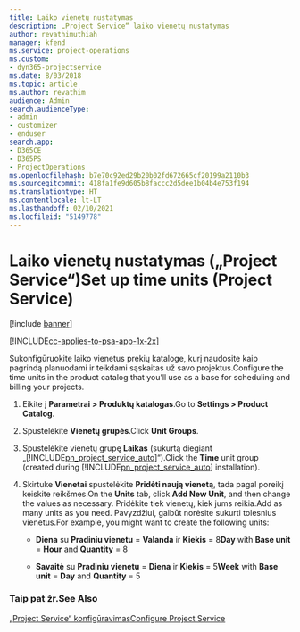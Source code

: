 ```yaml
---
title: Laiko vienetų nustatymas
description: „Project Service“ laiko vienetų nustatymas
author: revathimuthiah
manager: kfend
ms.service: project-operations
ms.custom:
- dyn365-projectservice
ms.date: 8/03/2018
ms.topic: article
ms.author: revathim
audience: Admin
search.audienceType:
- admin
- customizer
- enduser
search.app:
- D365CE
- D365PS
- ProjectOperations
ms.openlocfilehash: b7e70c92ed29b20b02fd672665cf20199a2110b3
ms.sourcegitcommit: 418fa1fe9d605b8faccc2d5dee1b04b4e753f194
ms.translationtype: HT
ms.contentlocale: lt-LT
ms.lasthandoff: 02/10/2021
ms.locfileid: "5149778"
---
```

# <a name="set-up-time-units-project-service"></a><span data-ttu-id="4364e-103">Laiko vienetų nustatymas („Project Service“)</span><span class="sxs-lookup"><span data-stu-id="4364e-103">Set up time units (Project Service)</span></span>

[!include [banner](../includes/psa-now-project-operations.md)]

[!INCLUDE[cc-applies-to-psa-app-1x-2x](../includes/cc-applies-to-psa-app-1x-2x.md)]

<span data-ttu-id="4364e-104">Sukonfigūruokite laiko vienetus prekių kataloge, kurį naudosite kaip pagrindą planuodami ir teikdami sąskaitas už savo projektus.</span><span class="sxs-lookup"><span data-stu-id="4364e-104">Configure the time units in the product catalog that you’ll use as a base for scheduling and billing your projects.</span></span>  
  
1. <span data-ttu-id="4364e-105">Eikite į **Parametrai > Produktų katalogas**.</span><span class="sxs-lookup"><span data-stu-id="4364e-105">Go to **Settings > Product Catalog**.</span></span>  
  
2. <span data-ttu-id="4364e-106">Spustelėkite **Vienetų grupės**.</span><span class="sxs-lookup"><span data-stu-id="4364e-106">Click **Unit Groups**.</span></span>  
  
3. <span data-ttu-id="4364e-107">Spustelėkite vienetų grupę **Laikas** (sukurtą diegiant „[!INCLUDE[pn_project_service_auto](../includes/pn-project-service-auto.md)]“).</span><span class="sxs-lookup"><span data-stu-id="4364e-107">Click the **Time** unit group (created during [!INCLUDE[pn_project_service_auto](../includes/pn-project-service-auto.md)] installation).</span></span>  
  
4. <span data-ttu-id="4364e-108">Skirtuke **Vienetai** spustelėkite **Pridėti naują vienetą**, tada pagal poreikį keiskite reikšmes.</span><span class="sxs-lookup"><span data-stu-id="4364e-108">On the **Units** tab, click **Add New Unit**, and then change the values as necessary.</span></span> <span data-ttu-id="4364e-109">Pridėkite tiek vienetų, kiek jums reikia.</span><span class="sxs-lookup"><span data-stu-id="4364e-109">Add as many units as you need.</span></span> <span data-ttu-id="4364e-110">Pavyzdžiui, galbūt norėsite sukurti tolesnius vienetus.</span><span class="sxs-lookup"><span data-stu-id="4364e-110">For example, you might want to create the following units:</span></span>  
  
   - <span data-ttu-id="4364e-111">**Diena** su **Pradiniu vienetu** = **Valanda** ir **Kiekis** = 8</span><span class="sxs-lookup"><span data-stu-id="4364e-111">**Day** with **Base unit** = **Hour** and **Quantity** = 8</span></span>  
  
   - <span data-ttu-id="4364e-112">**Savaitė** su **Pradiniu vienetu** = **Diena** ir **Kiekis** = 5</span><span class="sxs-lookup"><span data-stu-id="4364e-112">**Week** with **Base unit** = **Day** and **Quantity** = 5</span></span>  
  
### <a name="see-also"></a><span data-ttu-id="4364e-113">Taip pat žr.</span><span class="sxs-lookup"><span data-stu-id="4364e-113">See Also</span></span>  
 [<span data-ttu-id="4364e-114">„Project Service“ konfigūravimas</span><span class="sxs-lookup"><span data-stu-id="4364e-114">Configure Project Service</span></span>](../psa/configure.md)
